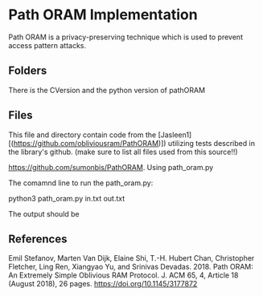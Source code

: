 # Path ORAM Implementation

Path ORAM is a privacy-preserving technique which is used to prevent access pattern attacks.

## Folders
There is the CVersion and the python version of pathORAM

## Files
This file and directory contain code from the [Jasleen1][(https://github.com/obliviousram/PathORAM)]) utilizing tests described in the library's github. (make sure to list all files used from this source!!)

https://github.com/sumonbis/PathORAM. Using path_oram.py

The comamnd line to run the path_oram.py:

python3 path_oram.py in.txt out.txt

The output should be 

## References
Emil Stefanov, Marten Van Dijk, Elaine Shi, T.-H. Hubert Chan, Christopher Fletcher, Ling Ren, Xiangyao Yu, and Srinivas Devadas. 2018. Path ORAM: An Extremely Simple Oblivious RAM Protocol. J. ACM 65, 4, Article 18 (August 2018), 26 pages. https://doi.org/10.1145/3177872

